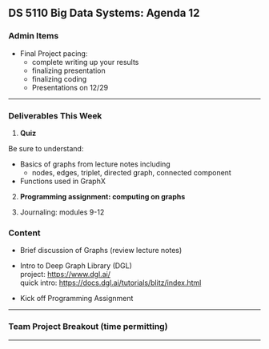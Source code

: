 ## DS 5110 Big Data Systems: Agenda 12

### Admin Items

- Final Project pacing:
  - complete writing up your results
  - finalizing presentation
  - finalizing coding
  - Presentations on 12/29

---

### Deliverables This Week

1) **Quiz**  

Be sure to understand:  
- Basics of graphs from lecture notes including
  - nodes, edges, triplet, directed graph, connected component
- Functions used in GraphX

2) **Programming assignment: computing on graphs**

3) Journaling: modules 9-12


### Content 

- Brief discussion of Graphs (review lecture notes)

- Intro to Deep Graph Library (DGL)  
  project: https://www.dgl.ai/  
  quick intro: https://docs.dgl.ai/tutorials/blitz/index.html

- Kick off Programming Assignment

--- 

### Team Project Breakout (time permitting)

---

